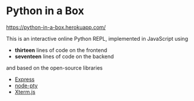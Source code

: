 # Python in a Box

<https://python-in-a-box.herokuapp.com/>

This is an interactive online Python REPL, implemented in JavaScript
using

* **thirteen** lines of code on the frontend
* **seventeen** lines of code on the backend

and based on the open-source libraries

* [Express](https://expressjs.com/)
* [node-pty](https://github.com/microsoft/node-pty)
* [Xterm.js](https://xtermjs.org/)
